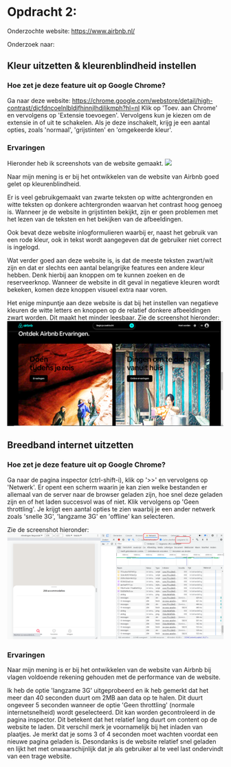 # Opdracht 2:

Onderzochte website: https://www.airbnb.nl/

Onderzoek naar:

## Kleur uitzetten & kleurenblindheid instellen

### Hoe zet je deze feature uit op Google Chrome?
Ga naar deze website: https://chrome.google.com/webstore/detail/high-contrast/djcfdncoelnlbldjfhinnjlhdjlikmph?hl=nl
Klik op 'Toev. aan Chrome' en vervolgens op 'Extensie toevoegen'.
Vervolgens kun je kiezen om de extensie in of uit te schakelen. Als je deze inschakelt, krijg je een aantal opties, zoals 'normaal', 'grijstinten' en 'omgekeerde kleur'.

### Ervaringen
Hieronder heb ik screenshots van de website gemaakt.
![](images/airbnb_aangepaste_kleuren_1.png)

Naar mijn mening is er bij het ontwikkelen van de website van Airbnb goed gelet op kleurenblindheid. 

Er is veel gebruikgemaakt van zwarte teksten op witte achtergronden en witte teksten op donkere achtergronden waarvan het contrast hoog genoeg is. Wanneer je de website in grijstinten bekijkt, zijn er geen problemen met het lezen van de teksten en het bekijken van de afbeeldingen.

Ook bevat deze website inlogformulieren waarbij er, naast het gebruik van een rode kleur, ook in tekst wordt aangegeven dat de gebruiker niet correct is ingelogd.

Wat verder goed aan deze website is, is dat de meeste teksten zwart/wit zijn en dat er slechts een aantal belangrijke features een andere kleur hebben. Denk hierbij aan knoppen om te kunnen zoeken en de reserveerknop. Wanneer de website in dit geval in negatieve kleuren wordt bekeken, komen deze knoppen visueel extra naar voren.

Het enige minpuntje aan deze website is dat bij het instellen van negatieve kleuren de witte letters en knoppen op de relatief donkere afbeeldingen zwart worden. Dit maakt het minder leesbaar. Zie de screenshot hieronder:
![](images/airbnb_aangepaste_kleuren_2.png)

## Breedband internet uitzetten
### Hoe zet je deze feature uit op Google Chrome?
Ga naar de pagina inspector (ctrl-shift-i), klik op '>>' en vervolgens op 'Netwerk'. Er opent een scherm waarin je kan zien welke bestanden er allemaal van de server naar de browser geladen zijn, hoe snel deze geladen zijn en of het laden succesvol was of niet.
Klik vervolgens op 'Geen throttling'. Je krijgt een aantal opties te zien waarbij je een ander netwerk zoals 'snelle 3G', 'langzame 3G' en 'offline' kan selecteren.

Zie de screenshot hieronder:
![](images/airbnb_breedband_internet_uitzetten.png)

### Ervaringen
Naar mijn mening is er bij het ontwikkelen van de website van Airbnb bij vlagen voldoende rekening gehouden met de performance van de website. 

Ik heb de optie 'langzame 3G' uitgeprobeerd en ik heb gemerkt dat het meer dan 40 seconden duurt om 2MB aan data op te halen. Dit duurt ongeveer 5 seconden wanneer de optie 'Geen throttling' (normale internetsnelheid) wordt geselecteerd. Dit kan worden gecontroleerd in de pagina inspector. Dit betekent dat het relatief lang duurt om content op de website te laden. Dit verschil merk je voornamelijk bij het inladen van plaatjes. Je merkt dat je soms 3 of 4 seconden moet wachten voordat een nieuwe pagina geladen is. Desondanks is de website relatief snel geladen en lijkt het met onwaarschijnlijk dat je als gebruiker al te veel last ondervindt van een trage website. 